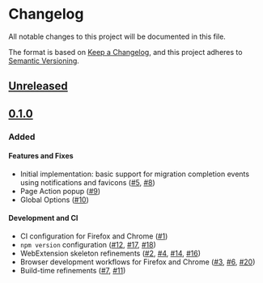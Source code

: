 # Changelog

All notable changes to this project will be documented in this file.

The format is based on [Keep a Changelog](https://keepachangelog.com/en/1.0.0/),
and this project adheres to [Semantic Versioning](https://semver.org/spec/v2.0.0.html).

## [Unreleased]

## [0.1.0]

### Added

#### Features and Fixes

-   Initial implementation: basic support for migration completion events using notifications and favicons ([#5], [#8])
-   Page Action popup ([#9])
-   Global Options ([#10])

[#5]: https://github.com/jarrodldavis/migrate-guru-notification-webext/issues/5

[#8]: https://github.com/jarrodldavis/migrate-guru-notification-webext/issues/8

[#9]: https://github.com/jarrodldavis/migrate-guru-notification-webext/pull/9

[#10]: https://github.com/jarrodldavis/migrate-guru-notification-webext/pull/10

#### Development and CI

-   CI configuration for Firefox and Chrome ([#1])
-   `npm version` configuration ([#12], [#17], [#18])
-   WebExtension skeleton refinements ([#2], [#4], [#14], [#16])
-   Browser development workflows for Firefox and Chrome ([#3], [#6], [#20])
-   Build-time refinements ([#7], [#11])

[#1]: https://github.com/jarrodldavis/migrate-guru-notification-webext/issues/1

[#12]: https://github.com/jarrodldavis/migrate-guru-notification-webext/issues/12

[#17]: https://github.com/jarrodldavis/migrate-guru-notification-webext/issues/17

[#18]: https://github.com/jarrodldavis/migrate-guru-notification-webext/issues/18

[#2]: https://github.com/jarrodldavis/migrate-guru-notification-webext/issues/2

[#4]: https://github.com/jarrodldavis/migrate-guru-notification-webext/issues/4

[#14]: https://github.com/jarrodldavis/migrate-guru-notification-webext/issues/14

[#16]: https://github.com/jarrodldavis/migrate-guru-notification-webext/issues/16

[#3]: https://github.com/jarrodldavis/migrate-guru-notification-webext/pull/3

[#6]: https://github.com/jarrodldavis/migrate-guru-notification-webext/issues/6

[#20]: https://github.com/jarrodldavis/migrate-guru-notification-webext/issues/20

[#7]: https://github.com/jarrodldavis/migrate-guru-notification-webext/pull/7

[#11]: https://github.com/jarrodldavis/migrate-guru-notification-webext/pull/11

[Unreleased]: https://github.com/jarrodldavis/migrate-guru-notification-webext/compare/v0.1.0...HEAD

[0.1.0]: https://github.com/jarrodldavis/migrate-guru-notification-webext/compare/v0.0.1...v0.1.0
